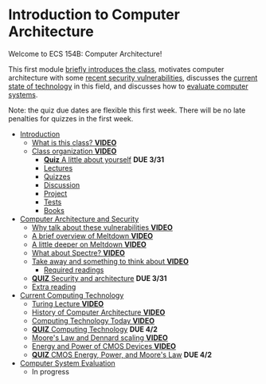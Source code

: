 # Introduction to Computer Architecture

Welcome to ECS 154B: Computer Architecture!

This first module [briefly introduces the class](./intro.md), motivates computer architecture with some [recent security vulnerabilities](./security.md), discusses the [current state of technology](./technology.md) in this field, and discusses how to [evaluate computer systems](./evaluation.md).

Note: the quiz due dates are flexible this first week.
There will be no late penalties for quizzes in the first week.

* [Introduction](./intro.md)
  * [What is this class? **VIDEO**](./intro.md#what-is-this-class----video--)
  * [Class organization **VIDEO**](./intro.md#class-organization---video--)
    * [**Quiz** A little about yourself](./intro.md#--quiz---just-testing-you) **DUE 3/31**
    * [Lectures](./intro.md#lectures)
    * [Quizzes](./intro.md#quizzes)
    * [Discussion](./intro.md#discussion)
    * [Project](./intro.md#project)
    * [Tests](./intro.md#tests)
    * [Books](./intro.md#books)
* [Computer Architecture and Security](./security.md)
  * [Why talk about these vulnerabilities **VIDEO**](./security.md#why-talk-about-these-vulnerabilities---video--)
  * [A brief overview of Meltdown **VIDEO**](./security.md#a-brief-overview-of-meltdown---video--)
  * [A little deeper on Meltdown **VIDEO**](./security.md#a-little-deeper-on-meltdown---video--)
  * [What about Spectre? **VIDEO**](./security.md#what-about-spectre----video--)
  * [Take away and something to think about **VIDEO**](./security.md#take-away-and-something-to-think-about---video--)
    * [Required readings](./security.md#required-readings)
  * [**QUIZ** Security and architecture](./security.md#--quiz---security-and-architecture) **DUE 3/31**
  * [Extra reading](./security.md#extra-reading)
* [Current Computing Technology](./technology.md)
  * [Turing Lecture **VIDEO**](./technology.md#turing-lecture---video--)
  * [History of Computer Architecture **VIDEO**](./technology.md#history-of-computer-architecture---video--)
  * [Computing Technology Today **VIDEO**](./technology.md#computing-technology-today---video--)
  * [**QUIZ** Computing Technology](./technology.md#--quiz---computing-technology) **DUE 4/2**
  * [Moore's Law and Dennard scaling **VIDEO**](./technology.md#moore-s-law-and-dennard-scaling---video--)
  * [Energy and Power of CMOS Devices **VIDEO**](./technology.md#energy-and-power-of-cmos-devices---video--)
  * [**QUIZ** CMOS Energy, Power, and Moore's Law](./technology.md#--quiz---cmos-energy--power--and-moore-s-law) **DUE 4/2**
* [Computer System Evaluation](./evaluation.md)
  * In progress
